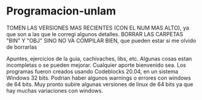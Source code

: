 # Programacion-unlam
TOMEN LAS VERSIONES MAS RECIENTES (CON EL NUM MAS ALTO), ya que son a las que le corregi algunos detalles.
BORRAR LAS CARPETAS "BIN" Y "OBJ" SINO NO VA COMPILAR BIEN, que pueden estar si me olvido de borrarlas

Apuntes, ejercicios de la guia, cachivaches, libs, etc. 
Algunas cosas estan incompletas o se pueden mejorar. Cualquier aporte bienvenido sea.
Los programas fueron creados usando Codeblocks 20.04, en un sistema Windows 32 bits.
Podrian haber algunos warnings o errores con windows de 64 bits.
Muy pronto subire algunas versiones de linux de 64 bits ya que hay muchas variaciones con windows.



